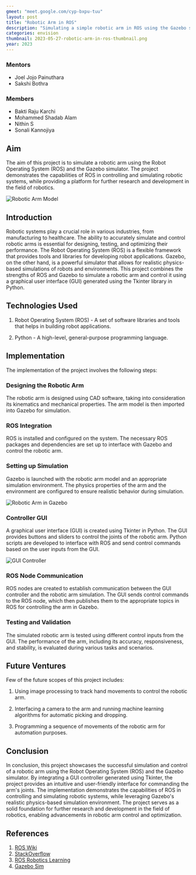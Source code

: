 ```yaml
---
gmeet: "meet.google.com/cyp-bxpu-tuu"
layout: post
title: "Robotic Arm in ROS"
description: "Simulating a simple robotic arm in ROS using the Gazebo simulator"
categories: envision
thumbnail: 2023-05-27-robotic-arm-in-ros-thumbnail.png
year: 2023
---
```


### Mentors

- Joel Jojo Painuthara
- Sakshi Bothra


### Members

- Bakti Raju Karchi
- Mohammed Shadab Alam
- Nithin S
- Sonali Kannojiya


## Aim

The aim of this project is to simulate a robotic arm using the Robot Operating System (ROS) and the Gazebo simulator. The project demonstrates the capabilities of ROS in controlling and simulating robotic systems, while providing a platform for further research and development in the field of robotics. 

![Robotic Arm Model](/virtual-expo/assets/img/envision/intersig/robotic-arm-in-ros/thumbnail.png)

## Introduction

Robotic systems play a crucial role in various industries, from manufacturing to healthcare. The ability to accurately simulate and control robotic arms is essential for designing, testing, and optimizing their performance. The Robot Operating System (ROS) is a flexible framework that provides tools and libraries for developing robot applications. Gazebo, on the other hand, is a powerful simulator that allows for realistic physics-based simulations of robots and environments. This project combines the strengths of ROS and Gazebo to simulate a robotic arm and control it using a graphical user interface (GUI) generated using the Tkinter library in Python.

## Technologies Used

1. Robot Operating System (ROS) - A set of software libraries and tools that helps in building robot applications.

2. Python - A high-level, general-purpose programming language.


## Implementation

The implementation of the project involves the following steps:

### Designing the Robotic Arm
The robotic arm is designed using CAD software, taking into consideration its kinematics and mechanical properties. The arm model is then imported into Gazebo for simulation.

### ROS Integration
ROS is installed and configured on the system. The necessary ROS packages and dependencies are set up to interface with Gazebo and control the robotic arm.

### Setting up Simulation
Gazebo is launched with the robotic arm model and an appropriate simulation environment. The physics properties of the arm and the environment are configured to ensure realistic behavior during simulation.

![Robotic Arm in Gazebo](/virtual-expo/assets/img/envision/intersig/robotic-arm-in-ros/image1.png)

### Controller GUI
A graphical user interface (GUI) is created using Tkinter in Python. The GUI provides buttons and sliders to control the joints of the robotic arm. Python scripts are developed to interface with ROS and send control commands based on the user inputs from the GUI.

![GUI Controller](/virtual-expo/assets/img/envision/intersig/robotic-arm-in-ros/image2.png)

### ROS Node Communication
ROS nodes are created to establish communication between the GUI controller and the robotic arm simulation. The GUI sends control commands to the ROS node, which then publishes them to the appropriate topics in ROS for controlling the arm in Gazebo.

### Testing and Validation
The simulated robotic arm is tested using different control inputs from the GUI. The performance of the arm, including its accuracy, responsiveness, and stability, is evaluated during various tasks and scenarios.

## Future Ventures

Few of the future scopes of this project includes:

1. Using image processing to track hand movements to control the robotic arm.

2. Interfacing a camera to the arm and running machine learning algorithms for automatic picking and dropping.

3. Programming a sequence of movements of the robotic arm for automation purposes.


## Conclusion

In conclusion, this project showcases the successful simulation and control of a robotic arm using the Robot Operating System (ROS) and the Gazebo simulator. By integrating a GUI controller generated using Tkinter, the project provides an intuitive and user-friendly interface for commanding the arm's joints. The implementation demonstrates the capabilities of ROS in controlling and simulating robotic systems, while leveraging Gazebo's realistic physics-based simulation environment. The project serves as a solid foundation for further research and development in the field of robotics, enabling advancements in robotic arm control and optimization.

## References

1. [ROS Wiki](https://wiki.ros.org/Documentation)
2. [StackOverflow](https://stackoverflow.com/)
3. [ROS Robotics Learning](https://www.rosroboticslearning.com/ros-control)
4. [Gazebo Sim](https://classic.gazebosim.org/tutorials?tut=ros_control)

